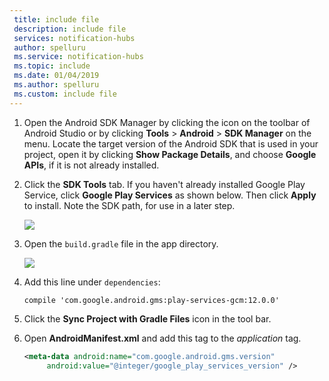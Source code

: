 ```yaml
---
 title: include file
 description: include file
 services: notification-hubs
 author: spelluru
 ms.service: notification-hubs
 ms.topic: include
 ms.date: 01/04/2019
 ms.author: spelluru
 ms.custom: include file
---
```


1. Open the Android SDK Manager by clicking the icon on the toolbar of Android Studio or by clicking **Tools** > **Android** > **SDK Manager** on the menu. Locate the target version of the Android SDK that is used in your project, open it by clicking **Show Package Details**, and choose **Google APIs**, if it is not already installed.
2. Click the **SDK Tools** tab. If you haven't already installed Google Play Service, click **Google Play Services** as shown below. Then click **Apply** to install. Note the SDK path, for use in a later step.

    ![](./media/notification-hubs-android-studio-add-google-play-services/notification-hubs-android-studio-sdk-manager.png)
3. Open the `build.gradle` file in the app directory.

    ![](./media/notification-hubs-android-studio-add-google-play-services/notification-hubs-android-studio-add-google-play-dependency.png)
4. Add this line under `dependencies`:

    ```text
    compile 'com.google.android.gms:play-services-gcm:12.0.0'
    ```
5. Click the **Sync Project with Gradle Files** icon in the tool bar.
6. Open **AndroidManifest.xml** and add this tag to the *application* tag.

    ```xml
    <meta-data android:name="com.google.android.gms.version"
         android:value="@integer/google_play_services_version" />
    ```
